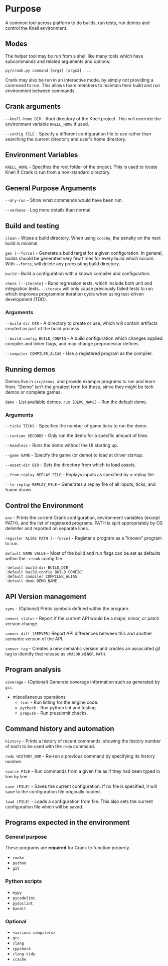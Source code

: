 # Purpose

A common tool across platform to do builds, run tests, run demos and control
the Knell environment.

## Modes

The helper tool may be run from a shell like many tools which have subcommands
and related arguments and options:

`py/crank.py command [arg1] [args2] ...`

Crank may also be run in an interactive mode, by simply not providing a
command to run.  This allows team members to maintain their build and run
environment between commands.

## Crank arguments

`--knell-home DIR` - Root directory of the Knell project.  This will override
the environment variable `KNELL_HOME` if used.

`--config FILE` - Specify a different configuration file to use rather than
searching the current directory and user's home directory.

## Environment Variables

`KNELL_HOME` - Specifies the root folder of the project.  This is used to
locate Knell if Crank is run from a non-standard directory.

## General Purpose Arguments

`--dry-run` - Show what commands would have been run.

`--verbose` - Log more details than normal.

## Build and testing

`clean` - Wipes a build directory.  When using `ccache`, the penalty on the
next build is minimal.

`gen [--force]` - Generate a build target for a given configuration.  In
general, builds should be generated very few times for every build which
occurs. With `--force`, will delete any preexisting build directory.

`build` - Build a configuration with a known compiler and configuration.

`check [--iterate]` - Runs regression tests, which include both unit and
integration tests.  `--iterate` will only cause previously failed tests to run
which improves programmer iteration cycle when using test-driven development
(TDD).

### Arguments

`--build-dir DIR` - A directory to create or use, which will contain artifacts
created as part of the build process.

`--build-config BUILD_CONFIG` - A build configuration which changes applied
compiler and linker flags, and may change preprocessor defines.

`--compiler COMPILER_ALIAS` - Use a registered program as the compiler.

## Running demos

Demos live in `src/demos`, and provide example programs to run and learn from.
"Demo" isn't the greatest term for these, since they might be tech demos or 
complete games. 

`demo` - List available demos.
`run [DEMO_NAME]` - Run the default demo.

### Arguments

`--ticks TICKS` - Specifies the number of game ticks to run the demo.

`--runtime SECONDS` - Only run the demo for a specific amount of time.

`--headless` - Runs the demo without the UI starting up.

`--game GAME` - Specify the game (or demo) to load at driver startup.

`--asset-dir DIR` - Sets the directory from which to load assets.

`--from-replay REPLAY_FILE` - Replays inputs as specified by a replay file.

`--to-replay REPLAY_FILE` - Generates a replay file of all inputs, ticks,
and frame draws.
 
## Control the Environment

`env` - Prints the current Crank configuration, environment variables (except
PATH), and the list of registered programs.  PATH is split appropriately by OS
delimiter and reported on separate lines.

`register ALIAS PATH [--force]` - Register a program as a "known" program to
run.

`default NAME VALUE` - Most of the build and run flags can be set as defaults
within the `.crank` config file.

    `default build-dir BUILD_DIR`
    `default build-config BUILD_CONFIG`
    `default compiler COMPILER_ALIAS`
    `default demo DEMO_NAME`

## API Version management

`syms` - (Optional) Prints symbols defined within the program.

`semver status` - Report if the current API would be a major, minor, or patch
version change.

`semver diff [SEMVER]` Report API differences between this and another
semantic version of the API.

`semver tag` - Creates a new semantic version and creates an associated git tag
to identify that release as `vMAJOR.MINOR.PATH`.

## Program analysis

`coverage` - (Optional) Generate coverage information such as generated by `gcc`.

- miscellaneous operations
    - `lint` - Run linting for the engine code.
    - `pycheck` - Run python lint and testing.
    - `prepush` - Run presubmit checks.    

## Command history and automation

`history` - Prints a history of recent commands, showing the history number of
each to be used with the `redo` command.

`redo HISTORY_NUM` - Re-run a previous command by specifying its history number.

`source FILE` - Run commands from a given file as if they had been typed in
line by line.

`save [FILE]` - Saves the current configuration.  If no file is specified, it
will save to the configuration file originally loaded.

`load [FILE]` - Loads a configuration from file.  This also sets the current
configuration file which will be saved.

## Programs expected in the environment

### General purpose

These programs are **required** for Crank to function properly.

- `cmake`
- `python`
- `git`

### Python scripts

- `mypy`
- `pycodelint`
- `pydoclint`
- `bandit`

### Optional

- `<various compilers>`
- `gcc`
- `clang`
- `cppcheck`
- `clang-tidy`
- `ccache`

